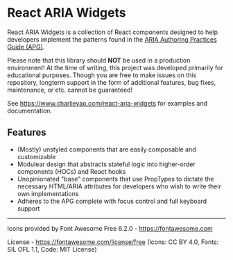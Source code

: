 # React ARIA Widgets

React ARIA Widgets is a collection of React components designed to help developers implement the patterns found in the [ARIA Authoring Practices Guide (APG)](https://www.w3.org/WAI/ARIA/apg/).

Please note that this library should **NOT** be used in a production environment! At the time of writing, this project was developed primarily for educational purposes. Though you are free to make issues on this repository, longterm support in the form of additional features, bug fixes, maintenance, or etc. cannot be guaranteed!

See https://www.charlieyao.com/react-aria-widgets for examples and documentation.

## Features

* (Mostly) unstyled components that are easily composable and customizable
* Modulear design that abstracts stateful logic into higher-order components (HOCs) and React hooks
* Unopinionated "base" components that use PropTypes to dictate the necessary HTML/ARIA attributes for developers who wish to write their own implementations
* Adheres to the APG complete with focus control and full keyboard support

---

Icons provided by Font Awesome Free 6.2.0 - https://fontawesome.com

License - https://fontawesome.com/license/free (Icons: CC BY 4.0, Fonts: SIL OFL 1.1, Code: MIT License)
